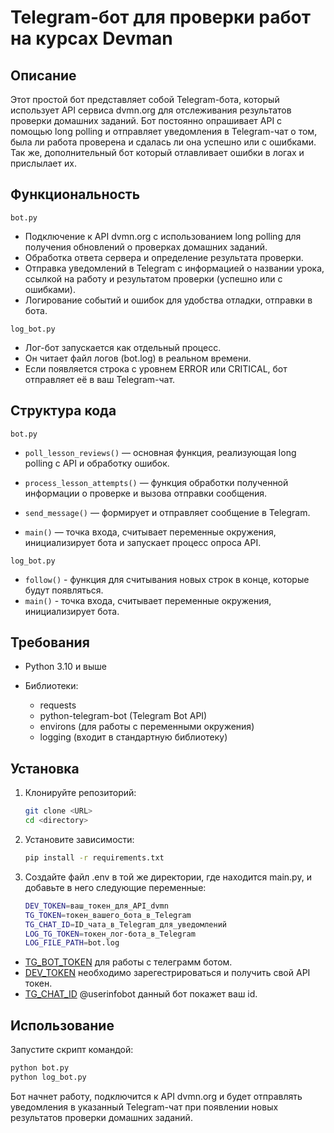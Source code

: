 # Telegram-бот для проверки работ на курсах Devman


## Описание
Этот простой бот представляет собой Telegram-бота, который использует API сервиса dvmn.org для отслеживания результатов проверки домашних заданий. Бот постоянно опрашивает API с помощью long polling и отправляет уведомления в Telegram-чат о том, была ли работа проверена и сдалась ли она успешно или с ошибками.
Так же, дополнительный бот который отлавливает ошибки в логах и прислылает их.

## Функциональность
`bot.py`
- Подключение к API dvmn.org с использованием long polling для получения обновлений о проверках домашних заданий.
- Обработка ответа сервера и определение результата проверки.
- Отправка уведомлений в Telegram с информацией о названии урока, ссылкой на работу и результатом проверки (успешно или с ошибками).
- Логирование событий и ошибок для удобства отладки, отправки в бота.

`log_bot.py`
- Лог-бот запускается как отдельный процесс.
- Он читает файл логов (bot.log) в реальном времени.
- Если появляется строка с уровнем ERROR или CRITICAL, бот отправляет её в ваш Telegram-чат.

## Структура кода 
`bot.py`

- `poll_lesson_reviews()` — основная функция, реализующая long polling с API и обработку ошибок.

- `process_lesson_attempts()` — функция обработки полученной информации о проверке и вызова отправки сообщения.

- `send_message()` — формирует и отправляет сообщение в Telegram.

- `main()` — точка входа, считывает переменные окружения, инициализирует бота и запускает процесс опроса API.

`log_bot.py`
- `follow()` - функция для считывания новых строк в конце, которые будут появляться.
- `main()` - точка входа, считывает переменные окружения, инициализирует бота.

## Требования
- Python 3.10 и выше

- Библиотеки:
    - requests
    - python-telegram-bot (Telegram Bot API)
    - environs (для работы с переменными окружения)
    - logging (входит в стандартную библиотеку)


## Установка
1. Клонируйте репозиторий:
   ```bash
   git clone <URL>
   cd <directory>
   ```
2. Установите зависимости:
    ```bash
    pip install -r requirements.txt
    ```


3. Создайте файл .env в той же директории, где находится main.py, и добавьте в него следующие переменные:

    ```bash 
    DEV_TOKEN=ваш_токен_для_API_dvmn
    TG_TOKEN=токен_вашего_бота_в_Telegram
    TG_CHAT_ID=ID_чата_в_Telegram_для_уведомлений
    LOG_TG_TOKEN=токен_лог-бота_в_Telegram
    LOG_FILE_PATH=bot.log
    ```
    
- [TG_BOT_TOKEN](https://core.telegram.org/bots/tutorial#obtain-your-bot-token) для работы с телеграмм ботом.
- [DEV_TOKEN](https://dvmn.org/) необходимо зарегестрироваться и получить свой API токен.
- [TG_CHAT_ID]() @userinfobot данный бот покажет ваш id.

## Использование
Запустите скрипт командой:

```bash
python bot.py
python log_bot.py
```


Бот начнет работу, подключится к API dvmn.org и будет отправлять уведомления в указанный Telegram-чат при появлении новых результатов проверки домашних заданий.
